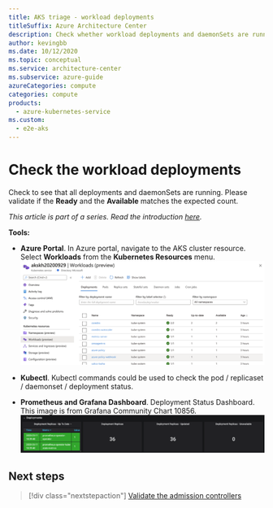 ```yaml
---
title: AKS triage - workload deployments
titleSuffix: Azure Architecture Center
description: Check whether workload deployments and daemonSets are running as part of triage practices in an Azure Kubernetes Service (AKS) cluster.
author: kevingbb
ms.date: 10/12/2020
ms.topic: conceptual
ms.service: architecture-center
ms.subservice: azure-guide
azureCategories: compute
categories: compute
products:
  - azure-kubernetes-service
ms.custom:
  - e2e-aks
---
```


# Check the workload deployments

Check to see that all deployments and daemonSets are running. Please validate if the **Ready** and the **Available** matches the expected count.

_This article is part of a series. Read the introduction [here](aks-triage-practices.md)._

**Tools:**

- **Azure Portal**. In Azure portal, navigate to the AKS cluster resource. Select **Workloads** from the **Kubernetes Resources** menu.
![AKS - Workloads](images/aks-workloads.png)

- **Kubectl**. Kubectl commands could be used to check the pod / replicaset / daemonset / deployment status.
  

- **Prometheus and Grafana Dashboard**. Deployment Status Dashboard. This image is from Grafana Community Chart 10856.
![Prometheus and Grafana Dashboard - Deployment Status](images/deployment-conditions.png)

## Next steps

> [!div class="nextstepaction"]
> [Validate the admission controllers](aks-triage-controllers.md)
